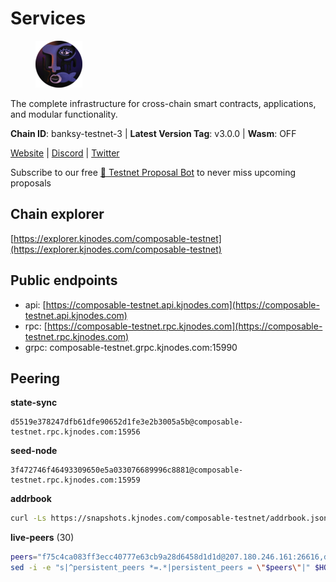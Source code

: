 # Services

<figure><img src="https://raw.githubusercontent.com/kj89/cosmos-images/main/logos/composable.png" alt=""><figcaption></figcaption></figure>

The complete infrastructure for cross-chain smart  contracts, applications, and modular functionality.

**Chain ID**: banksy-testnet-3 | **Latest Version Tag**: v3.0.0 | **Wasm**: OFF

[Website](https://www.composable.finance) | [Discord](https://discord.gg/composable) | [Twitter](https://twitter.com/ComposableFin)



Subscribe to our free [🤖 Testnet Proposal Bot](https://t.me/kjnodes_testnet_proposal_bot) to never miss upcoming proposals


## Chain explorer
[https://explorer.kjnodes.com/composable-testnet](https://explorer.kjnodes.com/composable-testnet)

## Public endpoints

* api: [https://composable-testnet.api.kjnodes.com](https://composable-testnet.api.kjnodes.com)
* rpc: [https://composable-testnet.rpc.kjnodes.com](https://composable-testnet.rpc.kjnodes.com)
* grpc: composable-testnet.grpc.kjnodes.com:15990

## Peering

**state-sync**

```text
d5519e378247dfb61dfe90652d1fe3e2b3005a5b@composable-testnet.rpc.kjnodes.com:15956
```

**seed-node**

```text
3f472746f46493309650e5a033076689996c8881@composable-testnet.rpc.kjnodes.com:15959
```

**addrbook**
```bash
curl -Ls https://snapshots.kjnodes.com/composable-testnet/addrbook.json > $HOME/.banksy/config/addrbook.json
```

**live-peers** (30)
```bash
peers="f75c4ca083ff3ecc40777e63cb9a28d6458d1d1d@207.180.246.161:26616,de2410e83b86e74a4569e0c120846b67c204f5bc@65.108.226.183:22256,f458da361f5934ee8d44e2ac1136bfa56f13b005@139.59.226.152:26656,d5519e378247dfb61dfe90652d1fe3e2b3005a5b@65.109.68.190:15956,1f3bc143690c465800406a7b6c2898d4f0adebe6@65.21.91.160:27111,aa679f4f160f5ad84faf4b9baae11b6149379363@161.97.108.208:28656,d2deff06cf95c0d016d8f65822e1c74ce2af9def@95.217.58.111:26656,a3ddd1ffc5d24bd12fc4b2af5d2769776f5ce67d@65.109.92.240:21206,8f912ac69f9e36f7db9ec98879062f25b010484d@203.96.179.106:36656,eabe1168dd224da0d17d84c18df235a836688204@94.41.17.212:36656,b2ab46fe515d0ede14bbe37b16a24bfdf67c8a5b@167.235.7.34:56656,e9441db297752fb454f63d7f0f0c8eb5e067d528@34.124.143.97:26656,364b8245e72f083b0aa3e0d59b832020b66e9e9d@65.109.80.150:21500,4d3873e7d858f2cb710fea20c88445ef97d3ae60@37.27.17.146:19656,8390e4faca502620c177edcb8ee6ef7e57b5fcab@65.109.33.48:21656,117dea3045bce3a1bc4b0b59ed01a9be88df6815@65.108.124.121:60656,c2dbb5dbf1c9382e2eebe2a0ceeff0b4fc57f8ce@65.109.60.19:36656,8bc61c9c1901a7f35adabaaf29fe05215bb77298@24.158.14.210:26656,9a8b06a3b594fdbceaeeaf3d46aa97d302ed0303@185.255.131.27:26656,5a331fc6afa9ae7cbd6c9ebf39358161052c962b@65.109.65.248:37656,df49f4fee2fe62bc0ca8c27ee0dbae3f0abec98f@46.38.232.86:24656,42c6370c3608fcfc49b95d411efd4db34a7ad838@65.108.75.107:31656,e6a21ccb5175df638723eec2bc4f6ed95717acd3@135.181.216.54:3050,de24eace0af969355bdc050d438e031bea311459@65.21.106.106:34656,0038c200adc435ad9a21cde4e945fe2f48f405ff@65.108.233.102:34656,783e682b38c0565082fe5d897b24feebf687c52b@65.108.13.154:37656,7b603a86d79fb21aa9b4b6f8ea561bdbdf5cd223@75.119.154.2:15956,0a147702eea1e80c46b9a565f558f70ec5110f4b@65.109.92.148:46656,c866bd14649bb402dcb08c861add820b152e39e3@173.212.233.177:15956,790b9221fd5e05957fba1fe186e3a0a6972ff7d6@65.109.99.216:15956"
sed -i -e "s|^persistent_peers *=.*|persistent_peers = \"$peers\"|" $HOME/.banksy/config/config.toml
```
